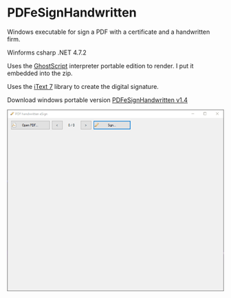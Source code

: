 # PDFeSignHandwritten
Windows executable for sign a PDF with a certificate and a handwritten firm.

Winforms csharp .NET 4.7.2

Uses the [GhostScript](https://www.ghostscript.com/) interpreter portable edition to render. I put it embedded into the zip.

Uses the [iText 7](https://itextpdf.com/es/products/itext-7/itext-7-community) library to create the digital signature.

Download windows portable version [PDFeSignHandwritten v1.4](https://raw.githubusercontent.com/alexandrelozano/PDFeSignHandwritten/main/Executables/PDFeSignHandwritten_v1.4.zip)

![Sample](https://raw.githubusercontent.com/alexandrelozano/PDFeSignHandwritten/main/PDFeSignHandwritten/samples/PDFeSignHandwritten.gif)
